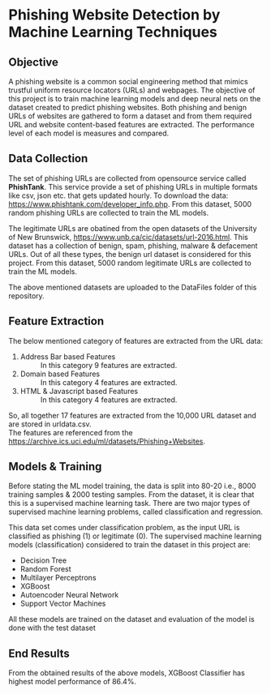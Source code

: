 # Phishing Website Detection by Machine Learning Techniques

## Objective
A phishing website is a common social engineering method that mimics trustful uniform resource locators (URLs) and webpages. The objective of this project is to train machine learning models and deep neural nets on the dataset created to predict phishing websites. Both phishing and benign URLs of websites are gathered to form a dataset and from them required URL and website content-based features are extracted. The performance level of each model is measures and compared.

## Data Collection
The set of phishing URLs are collected from opensource service called **PhishTank**. This service provide a set of phishing URLs in multiple formats like csv, json etc. that gets updated hourly. To download the data: https://www.phishtank.com/developer_info.php. From this dataset, 5000 random phishing URLs are collected to train the ML models.

The legitimate URLs are obatined from the open datasets of the University of New Brunswick, https://www.unb.ca/cic/datasets/url-2016.html. This dataset has a collection of benign, spam, phishing, malware & defacement URLs. Out of all these types, the benign url dataset is considered for this project. From this dataset, 5000 random legitimate URLs are collected to train the ML models.

The above mentioned datasets are uploaded to the DataFiles folder of this repository.

## Feature Extraction
The below mentioned category of features are extracted from the URL data:

1.   Address Bar based Features <br>
          &nbsp;&nbsp;&nbsp;&nbsp;&nbsp;&nbsp;&nbsp;&nbsp;&nbsp;&nbsp;In this category 9 features are extracted.
2.   Domain based Features<br>
          &nbsp;&nbsp;&nbsp;&nbsp;&nbsp;&nbsp;&nbsp;&nbsp;&nbsp;&nbsp;In this category 4 features are extracted.
3.   HTML & Javascript based Features<br>
          &nbsp;&nbsp;&nbsp;&nbsp;&nbsp;&nbsp;&nbsp;&nbsp;&nbsp;&nbsp;In this category 4 features are extracted.


So, all together 17 features are extracted from the 10,000 URL dataset and are stored in urldata.csv.<br>
The features are referenced from the https://archive.ics.uci.edu/ml/datasets/Phishing+Websites.

## Models & Training

Before stating the ML model training, the data is split into 80-20 i.e., 8000 training samples & 2000 testing samples. From the dataset, it is clear that this is a supervised machine learning task. There are two major types of supervised machine learning problems, called classification and regression.

This data set comes under classification problem, as the input URL is classified as phishing (1) or legitimate (0). The supervised machine learning models (classification) considered to train the dataset in this project are:

* Decision Tree
* Random Forest
* Multilayer Perceptrons
* XGBoost
* Autoencoder Neural Network
* Support Vector Machines

All these models are trained on the dataset and evaluation of the model is done with the test dataset



## End Results
From the obtained results of the above models, XGBoost Classifier has highest model performance of 86.4%. 


